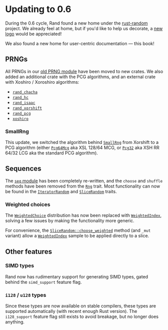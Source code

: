 # Updating to 0.6

During the 0.6 cycle, Rand found a new home under the
[rust-random](https://github.com/rust-random) project. We already feel at home,
but if you'd like to help us decorate, a [new logo](https://github.com/rust-random/rand/issues/278) would be appreciated!

We also found a new home for user-centric documentation — this book!

## PRNGs

All PRNGs in our [old PRNG module](https://docs.rs/rand/0.5/rand/prng/index.html)
have been moved to new crates. We also added an additional crate with the PCG
algorithms, and an external crate with Xoshiro / Xoroshiro algorithms:

-   [`rand_chacha`](https://crates.io/crates/rand_hc)
-   [`rand_hc`](https://crates.io/crates/rand_hc)
-   [`rand_isaac`](https://crates.io/crates/rand_isaac)
-   [`rand_xorshift`](https://crates.io/crates/rand_xorshift)
-   [`rand_pcg`](https://crates.io/crates/rand_pcg)
-   [`xoshiro`](https://crates.io/crates/xoshiro)

### SmallRng

This update, we switched the algorithm behind [`SmallRng`] from Xorshift to a
PCG algorithm (either [`Pcg64Mcg`] aka XSL 128/64 MCG, or [`Pcg32`] aka
XSH RR 64/32 LCG aka the standard PCG algorithm).


## Sequences

The [`seq` module](../rand/rand/seq/index.html) has been completely re-written,
and the `choose` and `shuffle` methods have been removed from the [`Rng`] trait.
Most functionality can now be found in the [`IteratorRandom`] and
[`SliceRandom`] traits.

### Weighted choices

The [`WeightedChoice`] distribution has now been replaced with
[`WeightedIndex`], solving a few issues by making the functionality more
generic.

For convenience, the [`SliceRandom::choose_weighted`] method (and `_mut`
variant) allow a [`WeightedIndex`] sample to be applied directly to a slice.

## Other features

### SIMD types

Rand now has rudimentary support for generating SIMD types, gated behind the
`simd_support` feature flag.

### `i128` / `u128` types

Since these types are now available on stable compilers, these types are
supported automatically (with recent enough Rust version). The `i128_support`
feature flag still exists to avoid breakage, but no longer does anything.


[`SmallRng`]: ../rand/rand/rngs/struct.SmallRng.html
[`Pcg32`]: ../rand/rand_pcg/type.Pcg32.html
[`Pcg64Mcg`]: ../rand/rand_pcg/type.Pcg64Mcg.html
[`Rng`]: ../rand/trait.Rng.html
[`IteratorRandom`]: ../rand/rand/seq/trait.IteratorRandom.html
[`SliceRandom`]: ../rand/rand/seq/trait.SliceRandom.html
[`WeightedChoice`]: https://docs.rs/rand/0.5/rand/distributions/struct.WeightedChoice.html
[`WeightedIndex`]: ../rand/rand/distributions/struct.WeightedIndex.html
[`SliceRandom::choose_weighted`]: ../rand/rand/seq/trait.SliceRandom.html#tymethod.choose_weighted
